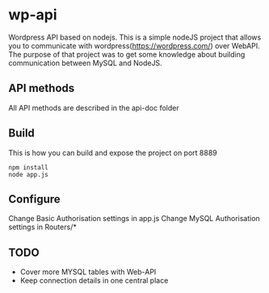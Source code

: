 # wp-api
Wordpress API based on nodejs. This is a simple nodeJS project that allows you to communicate with wordpress(https://wordpress.com/) over WebAPI.
The purpose of that project was to get some knowledge about building communication between MySQL and NodeJS.


## API methods
All API methods are described in the api-doc folder

## Build
This is how you can build and expose the project on port 8889

```
npm install
node app.js

```

## Configure
Change Basic Authorisation settings in app.js
Change MySQL Authorisation settings in Routers/*

## TODO
* Cover more MYSQL tables with Web-API
* Keep connection details in one central place

